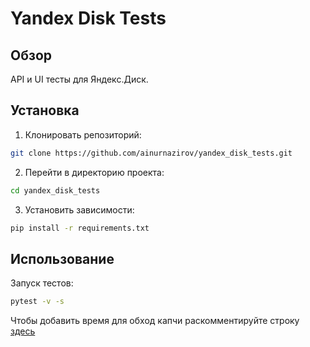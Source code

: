 # Yandex Disk Tests

## Обзор

API и UI тесты для Яндекс.Диск.

## Установка

1. Клонировать репозиторий:

```bash
git clone https://github.com/ainurnazirov/yandex_disk_tests.git
```

2. Перейти в директорию проекта:

```bash
cd yandex_disk_tests
```

3. Установить зависимости:

```bash
pip install -r requirements.txt
```

## Использование

Запуск тестов:

```bash
pytest -v -s
```

Чтобы добавить время для обход капчи раскомментируйте строку [здесь](ui_tests/test_ui.py#L54)